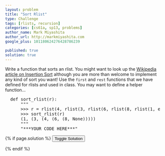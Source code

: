 ```yaml
---
layout: problem
title: "Sort Rlist"
type: Challenge
tags: [rlists, recursion]
categories: [cs61a, sp13, problems]
author_name: Mark Miyashita
author_url: http://markmiyashita.com
google_plus: 101180624276428786239

published: true
solution: true
---
```

<p>Write a function that sorts an rlist. You might want to look up the <a href="http://en.wikipedia.org/wiki/Insertion_sort">Wikipedia article on Insertion Sort</a> although you are more than welcome to implement any kind of sort you want! Use the <code>first</code> and <code>rest</code> functions that we have defined for rlists and used in class. You may want to define a helper function...</p>

<pre class="brush: python;">
  def sort_rlist(r):
      """
      >>> r = rlist(4, rlist(3, rlist(6, rlist(8, rlist(1, empty_rlist)))))
      >>> sort_rlist(r)
      (1, (3, (4, (6, (8, None)))))
      """
      "***YOUR CODE HERE***"
</pre>

{% if page.solution %}
<button onclick="toggleSolution()">Toggle Solution</button>

<div class="solution" style="display:none">
  <pre class="brush: python;">
    def sort_rlist(r):
        """ Sort an rlist in ascending order
        >>> r = rlist(3, rlist(5, rlist(1, rlist(9, rlist(7, None)))))
        >>> sort_rlist(r)
        (1, (3, (5, (7, (9, None)))))
        """
        if r == empty_rlist:
            return r
        return insert(first(r), sort_rlist(rest(r)))

    def insert(item, r):
        """ Inserts item into r in sorted order
        >>> r = rlist(4, rlist(6, rlist(8, None)))
        >>> insert(5, r)
        (4, (5, (6, (8, None))))
        """
        if r == empty_rlist:
            return rlist(item, empty_rlist)
        if item <= first(r):
            return rlist(item, r)
        return rlist(first(r), insert(item, rest(r)))
    </pre>

    <p>First off, I want to state that this problem was very challenging. If you didn't get it, don't fret!</p>
    
    <p>Let's take a look at what this function is doing and how the <code>insert</code> function works. The <code>insert</code> function takes in an item and an rlist and inserts it as soon as it finds a number in the list that is bigger than it. This means that it assumes that everything before it is already sorted. For example, if our list was (1, (3, (6, (7, None)))) and we want to insert 4, it will first compare itself to 1, then 3, then 6. When it gets to 6, it realizes that it is less than that value and inserts itself just before the 6.</p>

    <p>Now let's take a look at the actual <code>sort_rlist</code> function. This function will continue to sort the rest of the rlist until it is equal to the empty rlist. At each recursive call, it is inserting the first of the rlist (in the doctest above, it first tries to insert 3) into the correct position <i>of the already sorted rlist</i>. This is the most important fact here. The <code>sort_rlist</code> function does not return the rlist until it has completely finished sorting what it currently has. That means that at each iteration, we are inserting the current item into an already sorted list AND if we correctly insert the current item then the rlist remains sorted. The output if the final sorted rlist.</p>
</div>
{% endif %}
